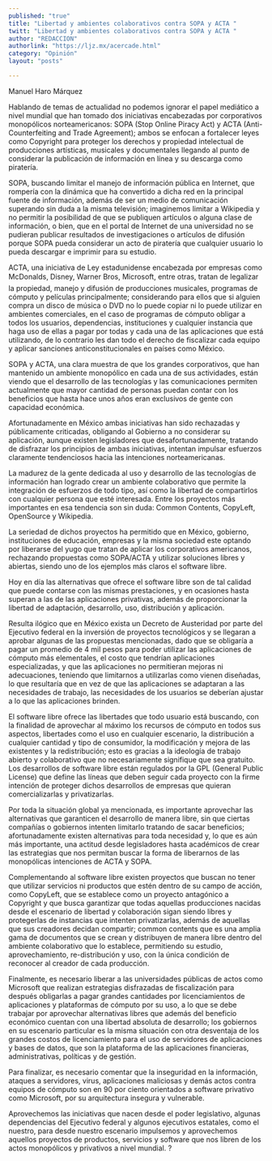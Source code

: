 ```yaml
---
published: "true"
title: "Libertad y ambientes colaborativos contra SOPA y ACTA "
twitt: "Libertad y ambientes colaborativos contra SOPA y ACTA "
author: "REDACCION"
authorlink: "https://ljz.mx/acercade.html"
category: "Opinión"
layout: "posts"

---
```



  Manuel Haro Márquez



Hablando de temas de actualidad no podemos ignorar el papel mediático a nivel mundial que han tomado dos iniciativas encabezadas por corporativos monopólicos norteamericanos: SOPA (Stop Online Piracy Act) y ACTA (Anti-Counterfeiting and Trade Agreement); ambos se enfocan a fortalecer leyes como Copyright para proteger los derechos y propiedad intelectual de producciones artísticas, musicales y documentales llegando al punto de considerar la publicación de información en línea y su descarga como piratería.  

  SOPA, buscando limitar el manejo de información pública en Internet, que rompería con la dinámica que ha convertido a dicha red en la principal fuente de información, además de ser un medio de comunicación superando sin duda a la misma televisión; imaginemos limitar a Wikipedia y no permitir la posibilidad de que se publiquen artículos o alguna clase de información, o bien, que en el portal de Internet de una universidad no se pudieran publicar resultados de investigaciones o artículos de difusión porque SOPA pueda considerar un acto de piratería que cualquier usuario lo pueda descargar e imprimir para su estudio.



  ACTA, una iniciativa de Ley estadunidense encabezada por empresas como McDonalds, Disney, Warner Bros, Microsoft, entre otras, tratan de legalizar la propiedad, manejo y difusión de producciones musicales, programas de cómputo y películas principalmente; considerando para ellos que si alguien compra un disco de música o DVD no lo puede copiar ni lo puede utilizar en ambientes comerciales, en el caso de programas de cómputo obligar a todos los usuarios, dependencias, instituciones y cualquier instancia que haga uso de ellas a pagar por todas y cada una de las aplicaciones que está utilizando, de lo contrario les dan todo el derecho de fiscalizar cada equipo y aplicar sanciones anticonstitucionales en países como México.



  SOPA y ACTA, una clara muestra de que los grandes corporativos, que han mantenido un ambiente monopólico en cada una de sus actividades, están viendo que el desarrollo de las tecnologías y las comunicaciones permiten actualmente que mayor cantidad de personas puedan contar con los beneficios que hasta hace unos años eran exclusivos de gente con capacidad económica.



  Afortunadamente en México ambas iniciativas han sido rechazadas y públicamente criticadas, obligando al Gobierno a no considerar su aplicación, aunque existen legisladores que desafortunadamente, tratando de disfrazar los principios de ambas iniciativas, intentan impulsar esfuerzos claramente tendenciosos hacia las intenciones norteamericanas.



  La madurez de la gente dedicada al uso y desarrollo de las tecnologías de información han logrado crear un ambiente colaborativo que permite la integración de esfuerzos de todo tipo, así como la libertad de compartirlos con cualquier persona que esté interesada. Entre los proyectos más importantes en esa tendencia son sin duda: Common Contents, CopyLeft, OpenSource y Wikipedia.



  La seriedad de dichos proyectos ha permitido que en México, gobierno, instituciones de educación, empresas y la misma sociedad este optando por liberarse del yugo que tratan de aplicar los corporativos americanos, rechazando propuestas como SOPA/ACTA y utilizar soluciones libres y abiertas, siendo uno de los ejemplos más claros el software libre.



  Hoy en día las alternativas que ofrece el software libre son de tal calidad que puede contarse con las mismas prestaciones, y en ocasiones hasta superan a las de las aplicaciones privativas, además de proporcionar la libertad de adaptación, desarrollo, uso, distribución y aplicación.



  Resulta ilógico que en México exista un Decreto de Austeridad por parte del Ejecutivo federal en la inversión de proyectos tecnológicos y se llegaran a aprobar algunas de las propuestas mencionadas, dado que se obligaría a pagar un promedio de 4 mil pesos para poder utilizar las aplicaciones de cómputo más elementales, el costo que tendrían aplicaciones especializadas, y que las aplicaciones no permitieran mejoras ni adecuaciones, teniendo que limitarnos a utilizarlas como vienen diseñadas, lo que resultaría que en vez de que las aplicaciones se adaptaran a las necesidades de trabajo, las necesidades de los usuarios se deberían ajustar a lo que las aplicaciones brinden.



  El software libre ofrece las libertades que todo usuario está buscando, con la finalidad de aprovechar al máximo los recursos de cómputo en todos sus aspectos, libertades como el uso en cualquier escenario, la distribución a cualquier cantidad y tipo de consumidor, la modificación y mejora de las existentes y la redistribución; esto es gracias a la ideología de trabajo abierto y colaborativo que no necesariamente signifique que sea gratuito. Los desarrollos de software libre están regulados por la GPL (General Public License) que define las líneas que deben seguir cada proyecto con la firme intención de proteger dichos desarrollos de empresas que quieran comercializarlas y privatizarlas.



  Por toda la situación global ya mencionada, es importante aprovechar las alternativas que garanticen el desarrollo de manera libre, sin que ciertas compañías o gobiernos intenten limitarlo tratando de sacar beneficios; afortunadamente existen alternativas para toda necesidad y, lo que es aún más importante, una actitud desde legisladores hasta académicos de crear las estrategias que nos permitan buscar la forma de liberarnos de las monopólicas intenciones de ACTA y SOPA.



  Complementando al software libre existen proyectos que buscan no tener que utilizar servicios ni productos que estén dentro de su campo de acción, como CopyLeft, que se establece como un proyecto antagónico a Copyright y que busca garantizar que todas aquellas producciones nacidas desde el escenario de libertad y colaboración sigan siendo libres y protegerlas de instancias que intenten privatizarlas, además de aquellas que sus creadores decidan compartir; common contents que es una amplia gama de documentos que se crean y distribuyen de manera libre dentro del ambiente colaborativo que lo establece, permitiendo su estudio, aprovechamiento, re-distribución y uso, con la única condición de reconocer al creador de cada producción.



  Finalmente, es necesario liberar a las universidades públicas de actos como Microsoft que realizan estrategias disfrazadas de fiscalización para después obligarlas a pagar grandes cantidades por licenciamientos de aplicaciones y plataformas de cómputo por su uso, a lo que se debe trabajar por aprovechar alternativas libres que además del beneficio económico cuentan con una libertad absoluta de desarrollo; los gobiernos en su escenario particular es la misma situación con otra desventaja de los grandes costos de licenciamiento para el uso de servidores de aplicaciones y bases de datos, que son la plataforma de las aplicaciones financieras, administrativas, políticas y de gestión.



  Para finalizar, es necesario comentar que la inseguridad en la información, ataques a servidores, virus, aplicaciones maliciosas y demás actos contra equipos de cómputo son en 90 por ciento orientados a software privativo como Microsoft, por su arquitectura insegura y vulnerable.



  Aprovechemos las iniciativas que nacen desde el poder legislativo, algunas dependencias del Ejecutivo federal y algunos ejecutivos estatales, como el nuestro, para desde nuestro escenario impulsemos y aprovechemos aquellos proyectos de productos, servicios y software que nos libren de los actos monopólicos y privativos a nivel mundial. ?


